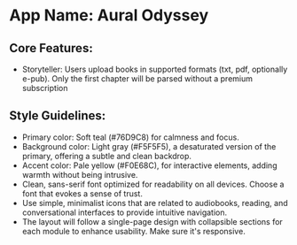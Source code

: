 # **App Name**: Aural Odyssey

## Core Features:

- Storyteller: Users upload books in supported formats (txt, pdf, optionally e-pub). Only the first chapter will be parsed without a premium subscription

## Style Guidelines:

- Primary color: Soft teal (#76D9C8) for calmness and focus.
- Background color: Light gray (#F5F5F5), a desaturated version of the primary, offering a subtle and clean backdrop.
- Accent color: Pale yellow (#F0E68C), for interactive elements, adding warmth without being intrusive.
- Clean, sans-serif font optimized for readability on all devices. Choose a font that evokes a sense of trust.
- Use simple, minimalist icons that are related to audiobooks, reading, and conversational interfaces to provide intuitive navigation.
- The layout will follow a single-page design with collapsible sections for each module to enhance usability. Make sure it's responsive.